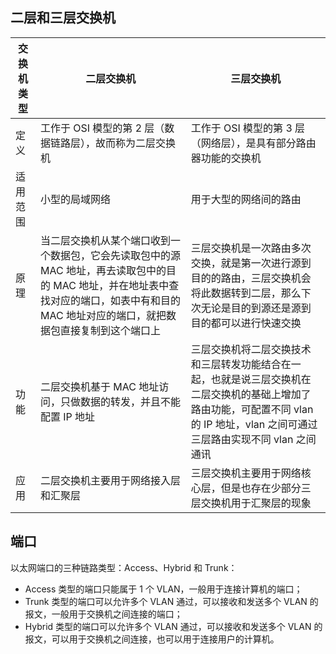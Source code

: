 ## 二层和三层交换机

| 交换机类型 | 二层交换机                                                   | 三层交换机                                                   |
| ---------- | ------------------------------------------------------------ | ------------------------------------------------------------ |
| 定义       | 工作于 OSI 模型的第 2 层（数据链路层），故而称为二层交换机   | 工作于 OSI 模型的第 3 层（网络层），是具有部分路由器功能的交换机 |
| 适用范围   | 小型的局域网络                                               | 用于大型的网络间的路由                                       |
| 原理       | 当二层交换机从某个端口收到一个数据包，它会先读取包中的源 MAC 地址，再去读取包中的目的 MAC 地址，并在地址表中查找对应的端口，如表中有和目的 MAC 地址对应的端口，就把数据包直接复制到这个端口上 | 三层交换机是一次路由多次交换，就是第一次进行源到目的的路由，三层交换机会将此数据转到二层，那么下次无论是目的到源还是源到目的都可以进行快速交换 |
| 功能       | 二层交换机基于 MAC 地址访问，只做数据的转发，并且不能配置 IP 地址 | 三层交换机将二层交换技术和三层转发功能结合在一起，也就是说三层交换机在二层交换机的基础上增加了路由功能，可配置不同 vlan 的 IP 地址，vlan 之间可通过三层路由实现不同 vlan 之间通讯 |
| 应用       | 二层交换机主要用于网络接入层和汇聚层                         | 三层交换机主要用于网络核心层，但是也存在少部分三层交换机用于汇聚层的现象 |



## 端口

以太网端口的三种链路类型：Access、Hybrid 和 Trunk：

- Access 类型的端口只能属于 1 个 VLAN，一般用于连接计算机的端口；
- Trunk 类型的端口可以允许多个 VLAN 通过，可以接收和发送多个 VLAN 的报文，一般用于交换机之间连接的端口；
- Hybrid 类型的端口可以允许多个 VLAN 通过，可以接收和发送多个 VLAN 的报文，可以用于交换机之间连接，也可以用于连接用户的计算机。

